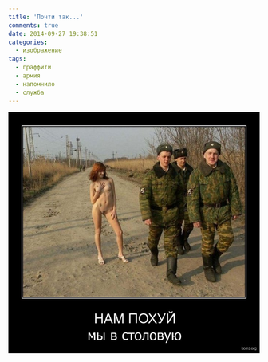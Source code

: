 ```yaml
---
title: 'Почти так...'
comments: true
date: 2014-09-27 19:38:51
categories:
  - изображение
tags:
  - граффити
  - армия
  - напомнило
  - служба
---
```


![НАМ ПОХУЙ!](../../assets/images/uncategorized/nam_pohuj.jpg)
